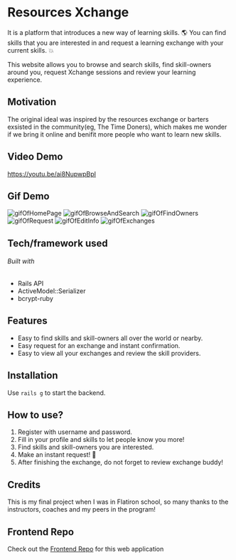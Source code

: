 # Resources Xchange

It is a platform that introduces a new way of learning skills. :earth_americas: You can find skills that you are interested in and request a learning exchange with your current skills. :boom:

This website allows you to browse and search skills, find skill-owners around you, request Xchange sessions and review your learning experience.



## Motivation

The original ideal was inspired by the resources exchange or barters exsisted in the community(eg, The Time Doners), which makes me wonder if we bring it online and benifit more people who want to learn new skills. 



## Video Demo

https://youtu.be/ai8NupwpBpI



## Gif Demo
![gifOfHomePage](https://media.giphy.com/media/RetaglnTYHGTFe51nn/giphy.gif)
![gifOfBrowseAndSearch](https://media.giphy.com/media/SsT3ssSdgnRoZ56Flk/giphy.gif)
![gifOfFindOwners](https://media.giphy.com/media/XyJpDBbKLFiGWCVVAo/giphy.gif)
![gifOfRequest](https://media.giphy.com/media/kdX2cvAe86zYBgNevG/giphy.gif)
![gifOfEditInfo](https://media.giphy.com/media/hvH8fU8A3z4o5rPkLS/giphy.gif)
![gifOfExchanges](https://media.giphy.com/media/ibpMIQFJNbFZMO3a2N/giphy.gif)



## Tech/framework used

###### Built with
- Rails API
- ActiveModel::Serializer
- bcrypt-ruby



## Features

- Easy to find skills and skill-owners all over the world or nearby. 
- Easy request for an exchange and instant confirmation. 
- Easy to view all your exchanges and review the skill providers.



## Installation
Use `rails g` to start the backend.



## How to use?

1. Register with username and password. 
2. Fill in your profile and skills to let people know you more!
3. Find skills and skill-owners you are interested. 
4. Make an instant request! :clap:
5. After finishing the exchange, do not forget to review exchange buddy!



## Credits
This is my final project when I was in Flatiron school, so many thanks to the instructors, coaches and my peers in the program!



## Frontend Repo
Check out the [Frontend Repo](https://github.com/yukiyao119/resources-exchange-frontend) for this web application

